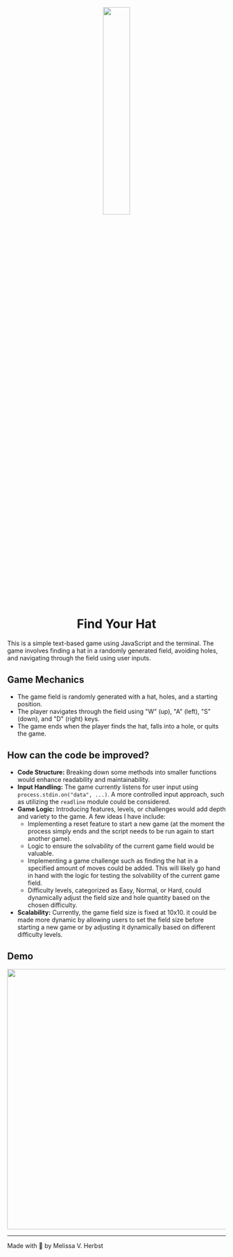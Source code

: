<div align=center>

<img src="https://github.com/melissaveraherbst/find-your-hat/assets/84316275/284bc90d-8a35-45de-b73a-7de42e7f46b2" width=35%/>

# Find Your Hat

</div>

This is a simple text-based game using JavaScript and the terminal. The game involves finding a hat in a randomly generated field, avoiding holes, and navigating through the field using user inputs.

## Game Mechanics

- The game field is randomly generated with a hat, holes, and a starting position.
- The player navigates through the field using "W" (up), "A" (left), "S" (down), and "D" (right) keys.
- The game ends when the player finds the hat, falls into a hole, or quits the game.

## How can the code be improved?

- **Code Structure:** Breaking down some methods into smaller functions would enhance readability and maintainability.
- **Input Handling:** The game currently listens for user input using `process.stdin.on("data", ...)`. A more controlled input approach, such as utilizing the `readline` module could be considered.
- **Game Logic:** Introducing features, levels, or challenges would add depth and variety to the game. A few ideas I have include:
  - Implementing a reset feature to start a new game (at the moment the process simply ends and the script needs to be run again to start another game).
  - Logic to ensure the solvability of the current game field would be valuable.
  - Implementing a game challenge such as finding the hat in a specified amount of moves could be added. This will likely go hand in hand with the logic for testing the solvability of the current game field.
  - Difficulty levels, categorized as Easy, Normal, or Hard, could dynamically adjust the field size and hole quantity based on the chosen difficulty.
- **Scalability:** Currently, the game field size is fixed at 10x10. it could be made more dynamic by allowing users to set the field size before starting a new game or by adjusting it dynamically based on different difficulty levels.

## Demo

<div align=center>

<img src="https://github.com/melissaveraherbst/find-your-hat/assets/84316275/9e389b25-022b-45a0-9dc1-4b523dfa57c5" width=600px />
  
</div>


---
Made with 💜 by Melissa V. Herbst
